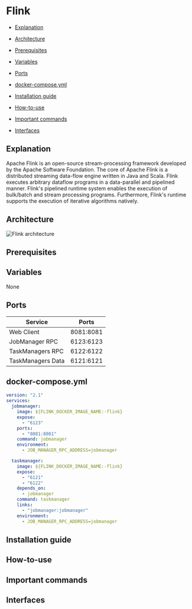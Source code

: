 # Flink

* [Explanation](#explanation)

* [Architecture](#architecture)

* [Prerequisites](#prerequisites)

* [Variables](#variables)

* [Ports](#ports)

* [docker-compose.yml](#dockercomposeyml)

* [Installation guide](#installation-guide)

* [How-to-use](#howtouse)

* [Important commands](#important-commands)

* [Interfaces](#interfaces)




## <a name="explanation"></a> Explanation 
Apache Flink is an open-source stream-processing framework developed by the Apache Software Foundation. The core of Apache Flink is a distributed streaming data-flow engine written in Java and Scala. Flink executes arbitrary dataflow programs in a data-parallel and pipelined manner. Flink's pipelined runtime system enables the execution of bulk/batch and stream processing programs. Furthermore, Flink's runtime supports the execution of iterative algorithms natively.

## <a name="architecture"></a> Architecture
![Flink architecture](http://www.heinz-schmitz.org/files/TSS-Schmitz/Nachrichtenbilder/2016/2016%2008/06-flink-stack-frontpage.jpg)

## Prerequisites

## Variables  
None

## Ports
Service | Ports 
--- | ---
Web Client | 8081:8081
JobManager RPC | 6123:6123
TaskManagers RPC | 6122:6122
TaskManagers Data | 6121:6121

## <a name="dockercomposeyml"></a> docker-compose.yml
```yml
version: "2.1"
services:
  jobmanager:
    image: ${FLINK_DOCKER_IMAGE_NAME:-flink}
    expose:
      - "6123"
    ports:
      - "8081:8081"
    command: jobmanager
    environment:
      - JOB_MANAGER_RPC_ADDRESS=jobmanager

  taskmanager:
    image: ${FLINK_DOCKER_IMAGE_NAME:-flink}
    expose:
      - "6121"
      - "6122"
    depends_on:
      - jobmanager
    command: taskmanager
    links:
      - "jobmanager:jobmanager"
    environment:
      - JOB_MANAGER_RPC_ADDRESS=jobmanager
```

## Installation guide

## <a name="howtouse"></a> How-to-use

## Important commands

## Interfaces

